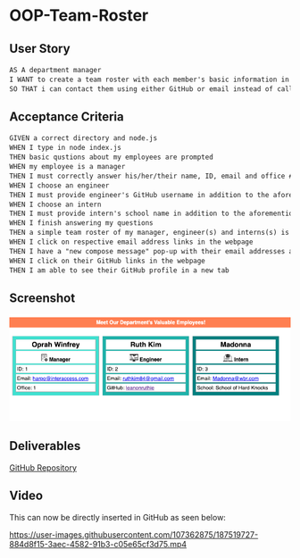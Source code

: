 # OOP-Team-Roster

## User Story
```md
AS A department manager
I WANT to create a team roster with each member's basic information in a simple html format
SO THAT i can contact them using either GitHub or email instead of calling their cell phones
```

## Acceptance Criteria
```md
GIVEN a correct directory and node.js
WHEN I type in node index.js
THEN basic qustions about my employees are prompted
WHEN my employee is a manager
THEN I must correctly answer his/her/their name, ID, email and office # to move onto the next option to support him/her/them with either an engineer or an intern
WHEN I choose an engineer
THEN I must provide engineer's GitHub username in addition to the aforementioned basic info
WHEN I choose an intern
THEN I must provide intern's school name in addition to the aforementioned basic info
WHEN I finish answering my questions
THEN a simple team roster of my manager, engineer(s) and interns(s) is created in simple html format
WHEN I click on respective email address links in the webpage
THEN I have a "new compose message" pop-up with their email addresses as recipients
WHEN I click on their GitHub links in the webpage
THEN I am able to see their GitHub profile in a new tab
```

## Screenshot
<img src="./dist/assets/icons/127.0.0.1_5500_dist_index.html.png"/>

## Deliverables
[GitHub Repository](https://github.com/leanonruthie/OOP-Team-Roster.git)

## Video
This can now be directly inserted in GitHub as seen below:

https://user-images.githubusercontent.com/107362875/187519727-884d8f15-3aec-4582-91b3-c05e65cf3d75.mp4

